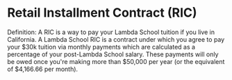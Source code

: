 # Retail Installment Contract (RIC)

Definition: A RIC is a way to pay your Lambda School tuition if you live in California. A Lambda School RIC is a contract under which you agree to pay your $30k tuition via monthly payments which are calculated as a percentage of your post-Lambda School salary. These payments will only be owed once you're making more than $50,000 per year (or the equivalent of $4,166.66 per month).